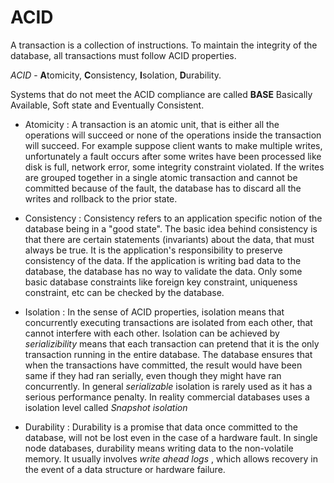 # ACID

A transaction is a collection of instructions. To maintain the integrity of the database, all transactions must follow ACID properties.

*ACID* - **A**tomicity, **C**onsistency, **I**solation, **D**urability.

Systems that do not meet the ACID compliance are called **BASE** Basically Available, Soft state and Eventually Consistent.
 
- Atomicity : A transaction is an atomic unit, that is either all the operations will succeed or none of the operations
inside the transaction will succeed. 
For example suppose client wants to make multiple writes, unfortunately a fault occurs after some writes 
have been processed like disk is full, network error, some integrity constraint violated. 
If the writes are grouped together in a single atomic transaction and cannot be committed because of the fault, 
the database has to discard all the writes and rollback to the prior state.

- Consistency : Consistency refers to an application specific notion of the database being in a "good state".
The basic idea behind consistency is that there are certain statements (invariants) about the data, that must
always be true. It is the application's responsibility to preserve consistency of the data.
If the application is writing bad data to the database, the database has no way to validate the data.
Only some basic database constraints like foreign key constraint, uniqueness constraint, etc can be checked by the database.

- Isolation : In the sense of ACID properties, isolation means that concurrently executing transactions
are isolated from each other, that cannot interfere with each other. Isolation can be achieved by *serializibility* 
means that each transaction can pretend that it is the only transaction running in the entire database.
The database ensures that when the transactions have committed, the result would have been same if they had
ran serially, even though they might have ran concurrently.
In general *serializable* isolation is rarely used as it has a serious performance penalty. In reality
commercial databases uses a isolation level called *Snapshot isolation*

- Durability : Durability is a promise that data once committed to the database, will not be lost even in the case of a hardware fault.
In single node databases, durability means writing data to the non-volatile memory. It usually involves *write ahead logs* , which
allows recovery in the event of a data structure or hardware failure.









